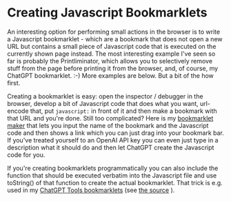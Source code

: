 # Creating Javascript Bookmarklets

An interesting option for performing small actions in the browser is to write a Javascript bookmarklet - which are a 
bookmark that does not open a new URL but contains a small piece of Javascript code that is executed on the 
currently shown page instead. The most interesting example I've seen so far is probably the Printliminator, which 
allows you to selectively remove stuff from the page before printing it from the browser, and, of course, my ChatGPT 
bookmarklet. :-) More examples are below. But a bit of the how first.

Creating a bookmarklet is easy: open the inspector / debugger in the browser, develop a bit of Javascript code that 
does what you want, url-encode that, put `javascript:` in front of it and then make a bookmark with 
that URL and you're done. Still too complicated? Here is my 
[bookmarklet maker](https://chatgpttools.stoerr.net/bookmarkletmaker/bookmarkletmaker.html) 
that lets you input the name of 
the bookmark and the Javascript code and then shows a link which you can just drag into your bookmark bar. If you've 
treated yourself to an OpenAI API key you can even just type in a description what it should do and then let ChatGPT 
create the Javascript code for you.

If you're creating bookmarklets programmatically you can also include the function that should be executed verbatim
into the Javascript file and use toString() of that function to create the actual bookmarklet. That trick is e.g.
used in my [ChatGPT Tools bookmarklets](https://chatgpttools.stoerr.net/) (see
[the source](https://github.com/stoerr/chatGPTtools/blob/develop/docs/index.html) ).
